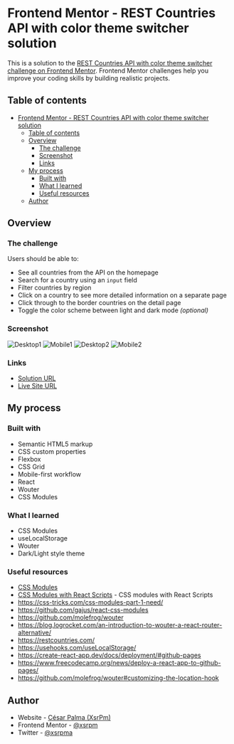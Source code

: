 # Frontend Mentor - REST Countries API with color theme switcher solution

This is a solution to the [REST Countries API with color theme switcher challenge on Frontend Mentor](https://www.frontendmentor.io/challenges/rest-countries-api-with-color-theme-switcher-5cacc469fec04111f7b848ca). Frontend Mentor challenges help you improve your coding skills by building realistic projects.

## Table of contents

- [Frontend Mentor - REST Countries API with color theme switcher solution](#frontend-mentor---rest-countries-api-with-color-theme-switcher-solution)
  - [Table of contents](#table-of-contents)
  - [Overview](#overview)
    - [The challenge](#the-challenge)
    - [Screenshot](#screenshot)
    - [Links](#links)
  - [My process](#my-process)
    - [Built with](#built-with)
    - [What I learned](#what-i-learned)
    - [Useful resources](#useful-resources)
  - [Author](#author)

## Overview

### The challenge

Users should be able to:

- See all countries from the API on the homepage
- Search for a country using an `input` field
- Filter countries by region
- Click on a country to see more detailed information on a separate page
- Click through to the border countries on the detail page
- Toggle the color scheme between light and dark mode _(optional)_

### Screenshot

![Desktop1](./desktop-home-dark-mode.png)
![Mobile1](./mobile-home-dark-mode.png)
![Desktop2](./desktop-country-light-mode.png)
![Mobile2](./mobile-country-light-mode.png)

### Links

- [Solution URL](https://github.com/xsrpm/rest-countries)
- [Live Site URL](https://xsrpm.github.io/rest-countries/)

## My process

### Built with

- Semantic HTML5 markup
- CSS custom properties
- Flexbox
- CSS Grid
- Mobile-first workflow
- React
- Wouter
- CSS Modules

### What I learned

- CSS Modules
- useLocalStorage
- Wouter
- Dark/Light style theme

### Useful resources

- [CSS Modules](https://github.com/css-modules/css-modules)
- [CSS Modules with React Scripts](https://create-react-app.dev/docs/adding-a-css-modules-stylesheet/) - CSS modules with React Scripts
- https://css-tricks.com/css-modules-part-1-need/
- https://github.com/gajus/react-css-modules
- https://github.com/molefrog/wouter
- https://blog.logrocket.com/an-introduction-to-wouter-a-react-router-alternative/
- https://restcountries.com/
- https://usehooks.com/useLocalStorage/
- https://create-react-app.dev/docs/deployment/#github-pages
- https://www.freecodecamp.org/news/deploy-a-react-app-to-github-pages/
- https://github.com/molefrog/wouter#customizing-the-location-hook

## Author

- Website - [César Palma (XsrPm)](https://xsrpm.github.io)
- Frontend Mentor - [@xsrpm](https://www.frontendmentor.io/profile/xsrpm)
- Twitter - [@xsrpma](https://www.twitter.com/xsrpma)
